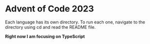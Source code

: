 # Advent of Code 2023
Each language has its own directory. To run each one, navigate to the directory using cd and read the README file.

**Right now I am focusing on TypeScript**
